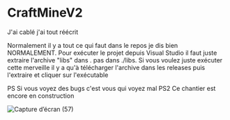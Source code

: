 # CraftMineV2
J'ai cablé j'ai tout réécrit

Normalement il y a tout ce qui faut dans le repos je dis bien NORMALEMENT.
Pour exécuter le projet depuis Visual Studio il faut juste extraire l'archive "libs" dans . pas dans ./libs.
Si vous voulez juste exécuter cette merveille il y a qu'à télécharger l'archive dans les releases 
puis l'extraire et cliquer sur l'exécutable

PS Si vous voyez des bugs c'est vous qui voyez mal 
PS2 Ce chantier est encore en construction 

![Capture d’écran (57)](https://github.com/46-4C-41-47/CraftMineV2/assets/122835124/dd74a7db-efb6-4ea8-a169-505cb7775d0b)
